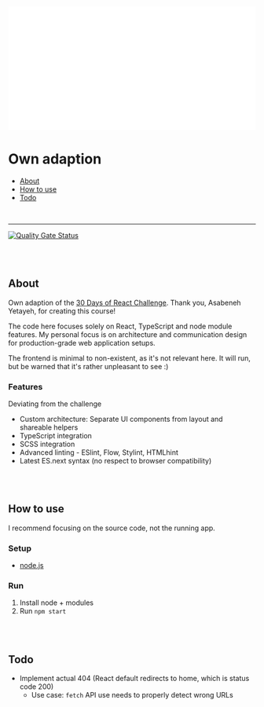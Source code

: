 ![30 Days of React Challenge](teaser.png)

# Own adaption

- [About](#about)
- [How to use](#how-to-use)
- [Todo](#todo)

<br>

---

[![Quality Gate Status](https://sonarcloud.io/api/project_badges/measure?project=ChristianOellers_30-Days-Of-React&metric=alert_status)](https://sonarcloud.io/dashboard?id=ChristianOellers_30-Days-Of-React)

<br><br>

## About

Own adaption of the [30 Days of React Challenge](https://github.com/Asabeneh/30-Days-Of-React).
Thank you, Asabeneh Yetayeh, for creating this course!

The code here focuses solely on React, TypeScript and node module features.
My personal focus is on architecture and communication design for production-grade web application setups.

The frontend is minimal to non-existent, as it's not relevant here.
It will run, but be warned that it's rather unpleasant to see :)


### Features

Deviating from the challenge

- Custom architecture: Separate UI components from layout and shareable helpers
- TypeScript integration
- SCSS integration
- Advanced linting - ESlint, Flow, Stylint, HTMLhint
- Latest ES.next syntax (no respect to browser compatibility)


<br><br>

## How to use

I recommend focusing on the source code, not the running app.

### Setup

- [node.js](https://nodejs.org)

### Run

1. Install node + modules
2. Run `npm start`

<br><br>

## Todo

- Implement actual 404 (React default redirects to home, which is status code 200)
  - Use case: `fetch` API use needs to properly detect wrong URLs

